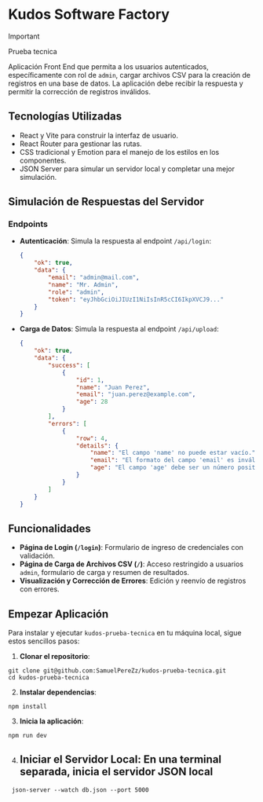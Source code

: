 # Kudos Software Factory

> [!IMPORTANT]
> Prueba tecnica

Aplicación Front End que permita a los usuarios autenticados, específicamente con rol de `admin`, cargar archivos CSV para la creación de registros en una base de datos. La aplicación debe recibir la respuesta y permitir la corrección de registros inválidos.

## Tecnologías Utilizadas

- React y Vite para construir la interfaz de usuario.
- React Router para gestionar las rutas.
- CSS tradicional y Emotion para el manejo de los estilos en los componentes.
- JSON Server para simular un servidor local y completar una mejor simulación.

## Simulación de Respuestas del Servidor

### Endpoints

- **Autenticación**: Simula la respuesta al endpoint `/api/login`:

    ```json
    {
        "ok": true,
        "data": {
            "email": "admin@mail.com",
            "name": "Mr. Admin",
            "role": "admin",
            "token": "eyJhbGciOiJIUzI1NiIsInR5cCI6IkpXVCJ9..."
        }
    }
    ```

- **Carga de Datos**: Simula la respuesta al endpoint `/api/upload`:

    ```json
    {
        "ok": true,
        "data": {
            "success": [
                {
                    "id": 1,
                    "name": "Juan Perez",
                    "email": "juan.perez@example.com",
                    "age": 28
                }
            ],
            "errors": [
                {
                    "row": 4,
                    "details": {
                        "name": "El campo 'name' no puede estar vacío.",
                        "email": "El formato del campo 'email' es inválido.",
                        "age": "El campo 'age' debe ser un número positivo."
                    }
                }
            ]
        }
    }
    ```

## Funcionalidades

- **Página de Login (`/login`)**: Formulario de ingreso de credenciales con validación.
- **Página de Carga de Archivos CSV (`/`)**: Acceso restringido a usuarios `admin`, formulario de carga y resumen de resultados.
- **Visualización y Corrección de Errores**: Edición y reenvío de registros con errores.

## Empezar Aplicación

Para instalar y ejecutar `kudos-prueba-tecnica` en tu máquina local, sigue estos sencillos pasos:

1. **Clonar el repositorio**:

  ```shell
  git clone git@github.com:SamuelPereZz/kudos-prueba-tecnica.git
  cd kudos-prueba-tecnica
  ```

2. **Instalar dependencias**:
   
  ```shell
  npm install
  ```

3. **Inicia la aplicación**:

```shell
npm run dev
```

4. ## **Iniciar el Servidor Local**: En una terminal separada, inicia el servidor JSON local
   
  ```shell
   json-server --watch db.json --port 5000
  ```
